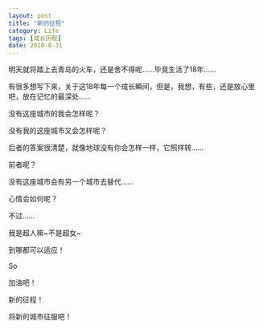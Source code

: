 ```yaml
---
layout: post
title: "新的征程"
category: Life
tags: [成长历程]
date: 2010-8-31
---
```


明天就将踏上去青岛的火车，还是舍不得呢……毕竟生活了18年……

有很多想写下来，关于这18年每一个成长瞬间，但是，我想，有些，还是放心里吧，放在记忆的最深处……

没有这座城市的我会怎样呢？

没有我的这座城市又会怎样呢？

后者的答案很清楚，就像地球没有你会怎样一样，它照样转……

前者呢？

没有这座城市会有另一个城市去替代……

心情会如何呢？

不过……

我是超人嘛~不是超女~

到哪都可以适应！

So

加油吧！

新的征程！

将新的城市征服吧！